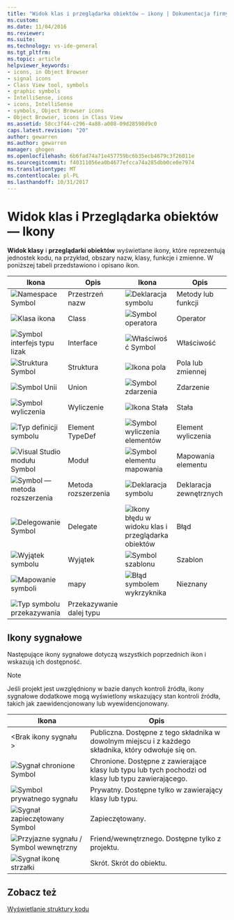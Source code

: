 ```yaml
---
title: "Widok klas i przeglądarka obiektów ― ikony | Dokumentacja firmy Microsoft"
ms.custom: 
ms.date: 11/04/2016
ms.reviewer: 
ms.suite: 
ms.technology: vs-ide-general
ms.tgt_pltfrm: 
ms.topic: article
helpviewer_keywords:
- icons, in Object Browser
- signal icons
- Class View tool, symbols
- graphic symbols
- IntelliSense, icons
- icons, IntelliSense
- symbols, Object Browser icons
- Object Browser, icons in Class View
ms.assetid: 58cc3f44-c296-4a88-a008-09d28598d9c0
caps.latest.revision: "20"
author: gewarren
ms.author: gewarren
manager: ghogen
ms.openlocfilehash: 6b6fad74a71e457759bc6b35ecb4679c3f26011e
ms.sourcegitcommit: f40311056ea0b4677efcca74a285dbb0ce0e7974
ms.translationtype: MT
ms.contentlocale: pl-PL
ms.lasthandoff: 10/31/2017
---
```

# <a name="class-view-and-object-browser-icons"></a>Widok klas i Przeglądarka obiektów ― Ikony
**Widok klasy** i **przeglądarki obiektów** wyświetlane ikony, które reprezentują jednostek kodu, na przykład, obszary nazw, klasy, funkcje i zmienne. W poniższej tabeli przedstawiono i opisano ikon.  
  
|Ikona|Opis|Ikona|Opis|  
|----------|-----------------|----------|-----------------|  
|![Namespace Symbol](../ide/media/vxnamespace_icon.gif "vxNamespace_Icon")|Przestrzeń nazw|![Deklaracja symbolu](../ide/media/vxmethod_icon.gif "vxMethod_Icon")|Metody lub funkcji|  
|![Klasa ikona](../ide/media/vxclass_icon.gif "vxClass_Icon")|Class|![Symbol operatora](../ide/media/vxoperator_icon.gif "vxOperator_Icon")|Operator|  
|![Symbol interfejs typu lizak](../ide/media/vxinterface_icon.gif "vxInterface_Icon")|Interface|![Właściwość Symbol](../ide/media/vxproperty_icon.gif "vxProperty_Icon")|Właściwość|  
|![Struktura Symbol](../ide/media/vxstruct_icon.gif "vxStruct_Icon")|Struktura|![Ikona pola](../ide/media/vxfield_icon.gif "vxField_Icon")|Pola lub zmiennej|  
|![Symbol Unii](../ide/media/vxunion_icon.gif "vxUnion_Icon")|Union|![Symbol zdarzenia](../ide/media/vxevent_icon.gif "vxEvent_Icon")|Zdarzenie|  
|![Symbol wyliczenia](../ide/media/vxenum_icon.gif "vxEnum_Icon")|Wyliczenie|![Ikona Stała](../ide/media/vxconstant_icon.gif "vxConstant_Icon")|Stała|  
|![Typ definicji symbolu](../ide/media/vxtypedef_icon.gif "vxTypeDef_Icon")|Element TypeDef|![Symbol wyliczenia elementów](../ide/media/vxenumitem_icon.gif "vxEnumItem_Icon")|Element wyliczenia|  
|![Visual Studio modułu Symbol](../ide/media/vxmodule_icon.gif "vxModule_Icon")|Moduł|![Symbol elementu mapowania](../ide/media/vxmapitem_icon.gif "vxMapItem_Icon")|Mapowania elementu|  
|![Symbol — metoda rozszerzenia](../ide/media/extensionmethod.gif "ExtensionMethod")|Metoda rozszerzenia|![Deklaracja symbolu](../ide/media/vxmethod_icon.gif "vxMethod_Icon")|Deklaracja zewnętrznych|  
|![Delegowanie Symbol](../ide/media/vxdelegate_icon.gif "vxDelegate_Icon")|Delegate|![Ikony błędu w widoku klas i przeglądarka obiektów](../ide/media/erroricon.gif "ErrorIcon")|Błąd|  
|![Wyjątek symbolu](../ide/media/vxexception_icon.gif "vxException_Icon")|Wyjątek|![Symbol szablonu](../ide/media/vxtemplate_icon.gif "vxTemplate_Icon")|Szablon|  
|![Mapowanie symboli](../ide/media/vxmap_icon.gif "vxMap_Icon")|mapy|![Błąd symbolem wykrzyknika](../ide/media/vxerror_icon.gif "vxError_Icon")|Nieznany|  
|![Typ symbolu przekazywania](../ide/media/ob_type_forward.gif "ob_type_forward")|Przekazywanie dalej typu|||  
  
## <a name="signal-icons"></a>Ikony sygnałowe  
 Następujące ikony sygnałowe dotyczą wszystkich poprzednich ikon i wskazują ich dostępność.  
  
> [!NOTE]
>  Jeśli projekt jest uwzględniony w bazie danych kontroli źródła, ikony sygnałowe dodatkowe mogą wyświetlony wskazujący stan kontroli źródła, takich jak zaewidencjonowany lub wyewidencjonowany.  
  
|Ikona|Opis|  
|----------|-----------------|  
|\<Brak ikony sygnału >|Publiczna. Dostępne z tego składnika w dowolnym miejscu i z każdego składnika, który odwołuje się on.|  
|![Sygnał chronione Symbol](../ide/media/vxsignal_icon_key.gif "vxSignal_Icon_Key")|Chronione. Dostępne z zawierające klasy lub typu lub tych pochodzi od klasy lub typu zawierającego.|  
|![Symbol prywatnego sygnału](../ide/media/vxsignal_icon_lock.gif "vxSignal_Icon_Lock")|Prywatny. Dostępne tylko w zawierający klasy lub typu.|  
|![Sygnał zapieczętowany Symbol](../ide/media/vxsignal_icon_envelope.gif "vxSignal_Icon_Envelope")|Zapieczętowany.|  
|![Przyjazne sygnału &#47; Symbol wewnętrzny](../ide/media/vxsignal_icon_diamond.gif "vxSignal_Icon_Diamond")|Friend/wewnętrznego. Dostępne tylko z projektu.|  
|![Sygnał ikonę strzałki](../ide/media/vxsignal_icon_arrow.gif "vxSignal_Icon_Arrow")|Skrót. Skrót do obiektu.|  
  
## <a name="see-also"></a>Zobacz też  
 [Wyświetlanie struktury kodu](../ide/viewing-the-structure-of-code.md)